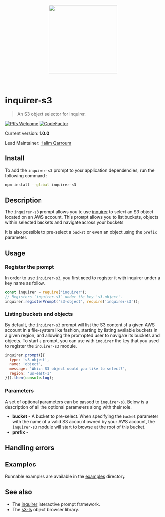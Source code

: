 <br />
<p align="center">
  <img width="220" src="assets/icon.png" />
</p>
<br />

# inquirer-s3
> An S3 object selector for inquirer.

[![PRs Welcome](https://img.shields.io/badge/PRs-welcome-brightgreen.svg?style=flat-square)](contributing.md)
[![CodeFactor](https://www.codefactor.io/repository/github/hqarroum/inquirer-s3/badge)](https://www.codefactor.io/repository/github/hqarroum/inquirer-s3)

Current version: **1.0.0**

Lead Maintainer: [Halim Qarroum](mailto:hqm.post@gmail.com)

## Install

To add the `inquirer-s3` prompt to your application dependencies, run the following command :

```bash
npm install --global inquirer-s3
```

## Description

The `inquirer-s3` prompt allows you to use [inquirer](https://github.com/SBoudrias/Inquirer.js) to select an S3 object located on an AWS account. This prompt allows you to list buckets, objects within selected buckets and navigate across your buckets.

It is also possible to pre-select a `bucket` or even an object using the `prefix` parameter.

## Usage

### Register the prompt

In order to use `inquirer-s3`, you first need to register it with inquirer under a key name as follow.

```js
const inquirer = require('inquirer');
// Registers `inquirer-s3` under the key 's3-object'.
inquirer.registerPrompt('s3-object', require('inquirer-s3'));
```

### Listing buckets and objects

By default, the `inquirer-s3` prompt will list the S3 content of a given AWS account in a file-system like fashion, starting by listing available buckets in a given region, and allowing the promnpted user to navigate its buckets and objects. To start a prompt, you can use with `inquirer` the key that you used to register the `inquirer-s3` module.

```js
inquirer.prompt([{
  type: 's3-object',
  name: 'object',
  message: 'Which S3 object would you like to select?',
  region: 'us-east-1'
}]).then(console.log);
```

### Parameters

A set of optional parameters can be passed to `inquirer-s3`. Below is a description of all the optional parameters along with their role.

 - **bucket** - A bucket to pre-select. When specifying the `bucket` parameter with the name of a valid S3 account owned by your AWS account, the `inquirer-s3` module will start to browse at the root of this bucket.
 - **prefix** - 

## Handling errors

## Examples

Runnable examples are available in the [examples](examples/) directory.

## See also

 - The [inquirer](https://github.com/SBoudrias/Inquirer.js) interactive prompt framework.
 - The [s3-ls](https://github.com/koresar/s3-ls) object browser library.
